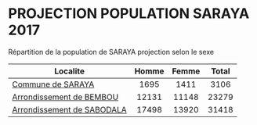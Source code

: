# PROJECTION POPULATION SARAYA 2017
	
Répartition de la population de SARAYA projection selon le sexe
	
| Localite  | Homme | Femme | Total |
| --------- |:-----:|:-----:|:-----:|
| [Commune de SARAYA](SARAYA) | 1695 | 1411 | 3106 |
| [Arrondissement de BEMBOU](BEMBOU) | 12131 | 11148 | 23279 |
| [Arrondissement de SABODALA](SABODALA) | 17498 | 13920 | 31418 |
